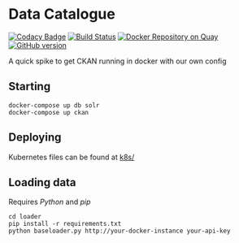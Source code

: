 # Data Catalogue

[![Codacy Badge](https://api.codacy.com/project/badge/grade/617b2a093c8246179ca234fcd7b765fd)](https://www.codacy.com/app/purplebooth/data-catalogue) [![Build Status](https://travis-ci.org/UKHomeOffice/data-catalogue.svg)](https://travis-ci.org/UKHomeOffice/data-catalogue) [![Docker Repository on Quay](https://quay.io/repository/ukhomeofficedigital/data-catalogue/status "Docker Repository on Quay")](https://quay.io/repository/ukhomeofficedigital/data-catalogue) [![GitHub version](https://badge.fury.io/gh/UKHomeOffice%2Fdata-catalogue.svg)](https://badge.fury.io/gh/UKHomeOffice%2Fdata-catalogue)

A quick spike to get CKAN running in docker with our own config

## Starting
```
docker-compose up db solr
docker-compose up ckan
```

## Deploying

Kubernetes files can be found at [k8s/](k8s/)

## Loading data

Requires *Python* and *pip*

```
cd loader
pip install -r requirements.txt
python baseloader.py http://your-docker-instance your-api-key
```
